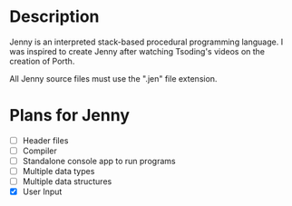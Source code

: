 # Description
Jenny is an interpreted stack-based procedural programming language.
I was inspired to create Jenny after watching Tsoding's videos on the creation of Porth.

All Jenny source files must use the ".jen" file extension.

# Plans for Jenny
- [ ] Header files
- [ ] Compiler
- [ ] Standalone console app to run programs
- [ ] Multiple data types
- [ ] Multiple data structures
- [X] User Input
